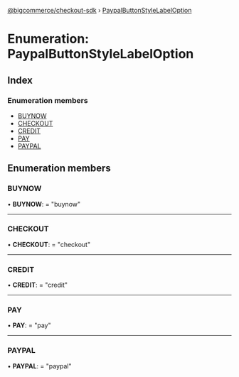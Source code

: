 [@bigcommerce/checkout-sdk](../README.md) › [PaypalButtonStyleLabelOption](paypalbuttonstylelabeloption.md)

# Enumeration: PaypalButtonStyleLabelOption

## Index

### Enumeration members

* [BUYNOW](paypalbuttonstylelabeloption.md#buynow)
* [CHECKOUT](paypalbuttonstylelabeloption.md#checkout)
* [CREDIT](paypalbuttonstylelabeloption.md#credit)
* [PAY](paypalbuttonstylelabeloption.md#pay)
* [PAYPAL](paypalbuttonstylelabeloption.md#paypal)

## Enumeration members

###  BUYNOW

• **BUYNOW**: = "buynow"

___

###  CHECKOUT

• **CHECKOUT**: = "checkout"

___

###  CREDIT

• **CREDIT**: = "credit"

___

###  PAY

• **PAY**: = "pay"

___

###  PAYPAL

• **PAYPAL**: = "paypal"
